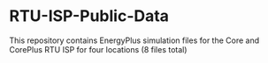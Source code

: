 # RTU-ISP-Public-Data
This repository contains EnergyPlus simulation files for the Core and CorePlus RTU ISP for four locations (8 files total)
